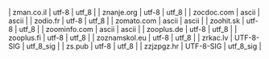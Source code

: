 | zman.co.il | utf-8 | utf_8 |
| znanje.org | utf-8 | utf_8 |
| zocdoc.com | ascii | ascii |
| zodio.fr | utf-8 | utf_8 |
| zomato.com | ascii | ascii |
| zoohit.sk | utf-8 | utf_8 |
| zoominfo.com | ascii | ascii |
| zooplus.de | utf-8 | utf_8 |
| zooplus.fi | utf-8 | utf_8 |
| zoznamskol.eu | utf-8 | utf_8 |
| zrkac.lv | UTF-8-SIG | utf_8_sig |
| zs.pub | utf-8 | utf_8 |
| zzjzpgz.hr | UTF-8-SIG | utf_8_sig |

